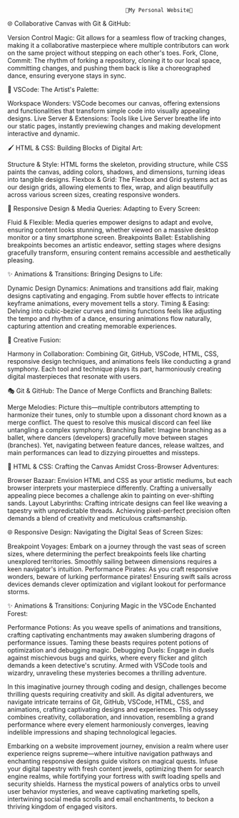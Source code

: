                                          🌟My Personal Website🌟


🌐 Collaborative Canvas with Git & GitHub:


Version Control Magic: Git allows for a seamless flow of tracking changes, making it a collaborative masterpiece where multiple contributors can work on the same project without stepping on each other's toes.
Fork, Clone, Commit: The rhythm of forking a repository, cloning it to our local space, committing changes, and pushing them back is like a choreographed dance, ensuring everyone stays in sync.


🎨 VSCode: The Artist's Palette:


Workspace Wonders: VSCode becomes our canvas, offering extensions and functionalities that transform simple code into visually appealing designs.
Live Server & Extensions: Tools like Live Server breathe life into our static pages, instantly previewing changes and making development interactive and dynamic.


🖌️ HTML & CSS: Building Blocks of Digital Art:


Structure & Style: HTML forms the skeleton, providing structure, while CSS paints the canvas, adding colors, shadows, and dimensions, turning ideas into tangible designs.
Flexbox & Grid: The Flexbox and Grid systems act as our design grids, allowing elements to flex, wrap, and align beautifully across various screen sizes, creating responsive wonders.


📱 Responsive Design & Media Queries: Adapting to Every Screen:


Fluid & Flexible: Media queries empower designs to adapt and evolve, ensuring content looks stunning, whether viewed on a massive desktop monitor or a tiny smartphone screen.
Breakpoints Ballet: Establishing breakpoints becomes an artistic endeavor, setting stages where designs gracefully transform, ensuring content remains accessible and aesthetically pleasing.


✨ Animations & Transitions: Bringing Designs to Life:


Dynamic Design Dynamics: Animations and transitions add flair, making designs captivating and engaging. From subtle hover effects to intricate keyframe animations, every movement tells a story.
Timing & Easing: Delving into cubic-bezier curves and timing functions feels like adjusting the tempo and rhythm of a dance, ensuring animations flow naturally, capturing attention and creating memorable experiences.


🌟 Creative Fusion:


Harmony in Collaboration: Combining Git, GitHub, VSCode, HTML, CSS, responsive design techniques, and animations feels like conducting a grand symphony. Each tool and technique plays its part, harmoniously creating digital masterpieces that resonate with users.

🎭 Git & GitHub: The Dance of Merge Conflicts and Branching Ballets:


Merge Melodies: Picture this—multiple contributors attempting to harmonize their tunes, only to stumble upon a dissonant chord known as a merge conflict. The quest to resolve this musical discord can feel like untangling a complex symphony.
Branching Ballet: Imagine branching as a ballet, where dancers (developers) gracefully move between stages (branches). Yet, navigating between feature dances, release waltzes, and main performances can lead to dizzying pirouettes and missteps.

🎨 HTML & CSS: Crafting the Canvas Amidst Cross-Browser Adventures:


Browser Bazaar: Envision HTML and CSS as your artistic mediums, but each browser interprets your masterpiece differently. Crafting a universally appealing piece becomes a challenge akin to painting on ever-shifting sands.
Layout Labyrinths: Crafting intricate designs can feel like weaving a tapestry with unpredictable threads. Achieving pixel-perfect precision often demands a blend of creativity and meticulous craftsmanship.


🌐 Responsive Design: Navigating the Digital Seas of Screen Sizes:


Breakpoint Voyages: Embark on a journey through the vast seas of screen sizes, where determining the perfect breakpoints feels like charting unexplored territories. Smoothly sailing between dimensions requires a keen navigator's intuition.
Performance Pirates: As you craft responsive wonders, beware of lurking performance pirates! Ensuring swift sails across devices demands clever optimization and vigilant lookout for performance storms.


✨ Animations & Transitions: Conjuring Magic in the VSCode Enchanted Forest:


Performance Potions: As you weave spells of animations and transitions, crafting captivating enchantments may awaken slumbering dragons of performance issues. Taming these beasts requires potent potions of optimization and debugging magic.
Debugging Duels: Engage in duels against mischievous bugs and quirks, where every flicker and glitch demands a keen detective's scrutiny. Armed with VSCode tools and wizardry, unraveling these mysteries becomes a thrilling adventure.


In this imaginative journey through coding and design, challenges become thrilling quests requiring creativity and skill. As digital adventurers, we navigate intricate terrains of Git, GitHub, VSCode, HTML, CSS, and animations, crafting captivating designs and experiences. This odyssey combines creativity, collaboration, and innovation, resembling a grand performance where every element harmoniously converges, leaving indelible impressions and shaping technological legacies.


Embarking on a website improvement journey, envision a realm where user experience reigns supreme—where intuitive navigation pathways and enchanting responsive designs guide visitors on magical quests. Infuse your digital tapestry with fresh content jewels, optimizing them for search engine realms, while fortifying your fortress with swift loading spells and security shields. Harness the mystical powers of analytics orbs to unveil user behavior mysteries, and weave captivating marketing spells, intertwining social media scrolls and email enchantments, to beckon a thriving kingdom of engaged visitors. 

